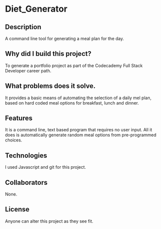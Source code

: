 # Diet_Generator


## Description

A command line tool for generating a meal plan for the day.


## Why did I build this project?

To generate a portfolio project as part of the Codecademy Full Stack Developer career path.


## What problems does it solve.

It provides a basic means of automating the selection of a daily mel plan, based on hard coded meal options for breakfast, lunch and dinner.


## Features

It is a command line, text based program that requires no user input. All it does is automatically generate random meal options from pre-programmed choices.


## Technologies

I used Javascript and git for this project.

## Collaborators

None.

## License

Anyone can alter this project as they see fit.
